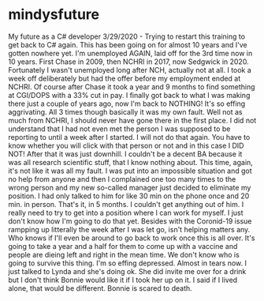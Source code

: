 # mindysfuture
My future as a C# developer
3/29/2020 -  Trying to restart this training to get back to C# again. This has been going on for almost 10 years and I've gotten nowhere yet. I'm unemployed AGAIN, laid off for the 3rd time now in 10 years. First Chase in 2009, then NCHRI in 2017, now Sedgwick in 2020. Fortunately I wasn't unemployed long after NCH, actually not at all. I took a week off deliberately but had the offer before my employment ended at NCHRI. Of course after Chase it took a year and 9 months to find something at CGI/DOPS with a 33% cut in pay. I finally got back to what I was making there just a couple of years ago, now I'm back to NOTHING! It's so effing aggrivating. All 3 times though basically it was my own fault. Well not as much from NCHRI, I should never have gone there in the first place. I did not understand that I had not even met the person I was supposed to be reporting to until a week after I started. I will not do that again. You have to know whether you will click with that person or not and in this case I DID NOT! After that it was just downhill. I couldn't be a decent BA because it was all research scientific stuff, that I know nothing about. This time, again, it's not like it was all my fault. I was put into an impossible situation and got no help from anyone and then I complained one too many times to the wrong person and my new so-called manager just decided to eliminate my position. I had only talked to him for like 30 min on the phone once and 20 min. in person. That's it, in 5 months. I couldn't get anything out of him. I really need to try to get into a position where I can work for myself. I just don't know how I'm going to do that yet. Besides with the Coronid-19 issue rampping up litterally the week after I was let go, isn't helping matters any. Who knows if I'll even be around to go back to work once this is all over. It's going to take a year and a half for them to come up with a vaccine and people are dieing left and right in the mean time. We don't know who is going to survive this thing. I'm so effing depressed. Almost in tears now. I just talked to Lynda and she's doing ok. She did invite me over for a drink but I don't think Bonnie would like it if I took her up on it. I said if I lived alone, that would be different. Bonnie is scared to death.
